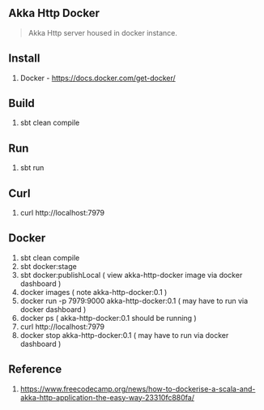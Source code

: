Akka Http Docker
----------------
>Akka Http server housed in docker instance.

Install
-------
1. Docker - https://docs.docker.com/get-docker/

Build
-----
1. sbt clean compile

Run
---
1. sbt run

Curl
----
1. curl http://localhost:7979

Docker
------
1. sbt clean compile
2. sbt docker:stage
3. sbt docker:publishLocal ( view akka-http-docker image via docker dashboard )
4. docker images  ( note akka-http-docker:0.1 )
5. docker run -p 7979:9000 akka-http-docker:0.1  ( may have to run via docker dashboard )
6. docker ps  ( akka-http-docker:0.1 should be running )
7. curl http://localhost:7979
8. docker stop akka-http-docker:0.1  ( may have to run via docker dashboard )

Reference
---------
1. https://www.freecodecamp.org/news/how-to-dockerise-a-scala-and-akka-http-application-the-easy-way-23310fc880fa/